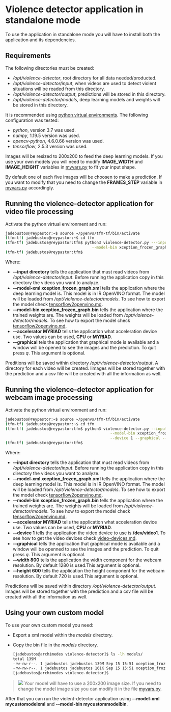 # Violence detector application in standalone mode

To use the application in standalone mode you will have to install both the application and its dependencies.

## Requirements

The following directories must be created:

* */opt/violence-detector*, root directory for all data needed/producted.
* */opt/violence-detector/input*, when videos are used to detect violent situations will be readed from this directory.
* */opt/violence-detector/output*, predictions will be stored in this directory.
* */opt/violence-detector/models*, deep learning models and weights will be stored in this directory.

It is recommended using [python virtual environments](../virtual-environment.md). The following configuration was tested:

* *python*, version 3.7 was used.
* *numpy*, 1.19.5 version was used.
* *opencv-python*, 4.6.0.66 version was used.
* *tensorflow*, 2.5.3 version was used.

Images will be resized to 200x200 to feed the deep learning models. If you use your own models you will need to modify **IMAGE_WIDTH** and **IMAGE_HEIGHT** variables in [myvars.py](myvars.py) to fit your input shape.

By default one of each five images will be choosen to make a prediction. If you want to modify that you need to change the **FRAMES_STEP** variable in [myvars.py](myvars.py) accordingly.

## Running the violence-detector application for video file processing

Activate the python virtual environment and run:

```bash
jadebustos@reypastor:~$ source ~/pyenvs/tfm-tf/bin/activate
(tfm-tf) jadebustos@reypastor:~$ cd tfm
(tfm-tf) jadebustos@reypastor:tfm$ python3 violence-detector.py ---input directory  --model-xml xception_frozen_graph.xml \
                                      --model-bin xception_frozen_graph.bin --accelerator MYRIAD --graphical
(tfm-tf) jadebustos@reypastor:tfm$
```

Where:

* **--input directory** tells the application that must read videos from */opt/violence-detector/input*. Before running the application copy in this directory the videos you want to analyze.
* **--model-xml xception_frozen_graph.xml** tells the application where the deep learning model is. This model is in IR OpenVINO format. The model will be loaded from */opt/violence-detector/models*. To see how to export the model check [tensorflow2openvino.md](../../movidius/dev/tensorflow2openvino.md).
* **--model-bin xception_frozen_graph.bin** tells the application where the trained weights are. The weights will be loaded from */opt/violence-detector/models*. To see how to export the model check [tensorflow2openvino.md](../../movidius/dev/tensorflow2openvino.md).
* **--accelerator MYRIAD** tells the application what acceleration device use. Two values can be used, **CPU** or **MYRIAD**.
* **--graphical** tels the application that graphical mode is available and a window will be opened to see the images and the prediction. To quit press *q*. This argument is optional. 

Preditions will be saved within directory */opt/violence-detector/output*. A directory for each video will be created. Iimages will be stored together with the prediction and a csv file will be created with all the information as well.

## Running the violence-detector application for webcam image processing

Activate the python virtual environment and run:

```bash
jadebustos@reypastor:~$ source ~/pyenvs/tfm-tf/bin/activate
(tfm-tf) jadebustos@reypastor:~$ cd tfm
(tfm-tf) jadebustos@reypastor:tfm$ python3 violence-detector.py --input webcam  --model-xml xception_frozen_graph.xml \
                                              --model-bin xception_frozen_graph.bin --accelerator MYRIAD --graphical \
                                              --device 1 --graphical --width 800 --height 600
(tfm-tf) jadebustos@reypastor:tfm$
```

Where:

* **--input directory** tells the application that must read videos from */opt/violence-detector/input*. Before running the application copy in this directory the videos you want to analyze.
* **--model-xml xception_frozen_graph.xml** tells the application where the deep learning model is. This model is in IR OpenVINO format. The model will be loaded from */opt/violence-detector/models*. To see how to export the model check [tensorflow2openvino.md](../../movidius/dev/tensorflow2openvino.md).
* **--model-bin xception_frozen_graph.bin** tells the application where the trained weights are. The weights will be loaded from */opt/violence-detector/models*. To see how to export the model check [tensorflow2openvino.md](../../movidius/dev/tensorflow2openvino.md).
* **--accelerator MYRIAD** tells the application what acceleration device use. Two values can be used, **CPU** or **MYRIAD**.
* **--device 1** tells the application the video device to use is **/dev/video1**. To see how to get the video devices check [video-devices.md](video-devices.md). 
* **--graphical** tells the application that graphical mode is available and a window will be openned to see the images and the prediction. To quit press *q*. This argument is optional. 
* **--width 800** tells the application the width component for the webcam resolution. By default 1280 is used.This argument is optional.
* **--height 600** tells the application the height component for the webcam resolution. By default 720 is used.This argument is optional.

Predictions will be saved within directory */opt/violence-detector/output*. Images will be stored together with the prediction and a csv file will be created with all the information as well.

## Using your own custom model

To use your own custom model you need:

* Export a xml model within the *models* directory. 
* Copy the bin file in the *models* directory.

  ```bash
  [jadebustos@archimedes violence-detector]$ ls -lh models/
  total 139M
  -rw-rw-r--. 1 jadebustos jadebustos 139M Sep 15 15:51 xception_frozen_graph.bin
  -rw-rw-r--. 1 jadebustos jadebustos 161K Sep 15 15:51 xception_frozen_graph.xml
  [jadebustos@archimedes violence-detector]$
  ```

> ![](../icons/warning-icon.png) Your model will have to use a 200x200 image size. If you need to change the model image size you can modify it in the file [myvars.py](myvars.py).

After that you can run the violent-detector application using **--model-xml mycustomodelxml** and **--model-bin mycustommodelbin**.